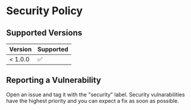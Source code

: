 # Security Policy

## Supported Versions

| Version | Supported          |
| ------- | ------------------ |
| < 1.0.0   | :white_check_mark: |

## Reporting a Vulnerability

Open an issue and tag it with the "security" label. Security vulnarabilities have the highest priority and you can expect a fix as soon as possible.
